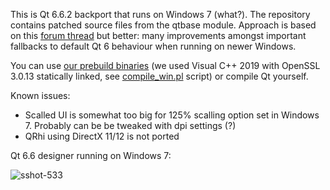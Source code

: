 This is Qt 6.6.2 backport that runs on Windows 7 (what?). The repository contains patched source files from the qtbase module. 
Approach is based on this [forum thread](https://forum.qt.io/topic/133002/qt-creator-6-0-1-and-qt-6-2-2-running-on-windows-7/60) but better: many improvements amongst important fallbacks to default Qt 6 behaviour when running on newer Windows.

You can use [our prebuild binaries](https://github.com/crystalidea/qt6windows7/releases) (we used Visual C++ 2019 with OpenSSL 3.0.13 statically linked, see [compile_win.pl](https://github.com/crystalidea/qt-build-tools/tree/master/6.6.2) script) or compile Qt yourself.

Known issues:

- Scalled UI is somewhat too big for 125% scalling option set in Windows 7. Probably can be be tweaked with dpi settings (?)
- QRhi using DirectX 11/12 is not ported

Qt 6.6 designer running on Windows 7:

![sshot-533](https://github.com/crystalidea/qt6windows7/assets/2600624/86b1763a-13d3-4b93-b4a9-654c70838ef2)
